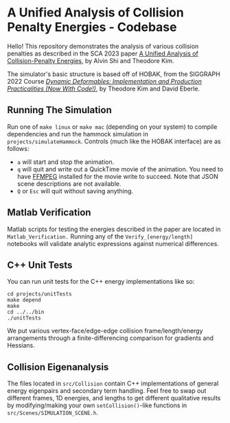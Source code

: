# A Unified Analysis of Collision Penalty Energies - Codebase

Hello! This repository demonstrates the analysis of various collision penalties as described in the SCA 2023 paper [A Unified Analysis of Collision-Penalty Energies](https://www.alvin.pizza/unified-analysis-penalty-energies), by Alvin Shi and Theodore Kim.

The simulator's basic structure is based off of HOBAK, from the SIGGRAPH 2022 Course *[Dynamic Deformables: Implementation and Production Practicalities (Now With Code!)](http://www.tkim.graphics/DYNAMIC_DEFORMABLES/)*, by Theodore Kim and David Eberle.

## Running The Simulation
Run one of `make linux` or `make mac` (depending on your system) to compile dependencies and run the hammock simulation in `projects/simulateHammock`. 
Controls (much like the HOBAK interface) are as follows: 

 - `a` will start and stop the animation.
 - `q` will quit and write out a QuickTime movie of the animation. You need to have [FFMPEG](https://ffmpeg.org/)
installed for the movie write to succeed. Note that JSON scene descriptions are not available.
 - `Q` or `Esc` will quit without saving anything.

## Matlab Verification
Matlab scripts for testing the energies described in the paper are located in `Matlab_Verification.` Running any of the `Verify_[energy/length]` notebooks will validate analytic expressions against numerical differences.

## C++ Unit Tests
You can run unit tests for the C++ energy implementations like so:

    cd projects/unitTests
    make depend
    make
    cd ../../bin
    ./unitTests

We put various vertex-face/edge-edge collision frame/length/energy arrangements through a finite-differencing comparison for gradients and Hessians. 

## Collision Eigenanalysis
The files located in `src/Collision` contain C++ implementations of general energy eigenpairs and
secondary term handling. Feel free to swap out different frames, 1D energies, and lengths to get different qualitative results by modifying/making your own `setCollision()`-like functions in `src/Scenes/SIMULATION_SCENE.h`.
